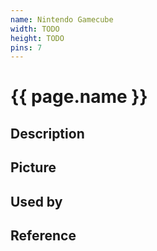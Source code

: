 ```yaml
---
name: Nintendo Gamecube
width: TODO
height: TODO
pins: 7
---
```


# {{ page.name }}

## Description

## Picture

## Used by

## Reference
